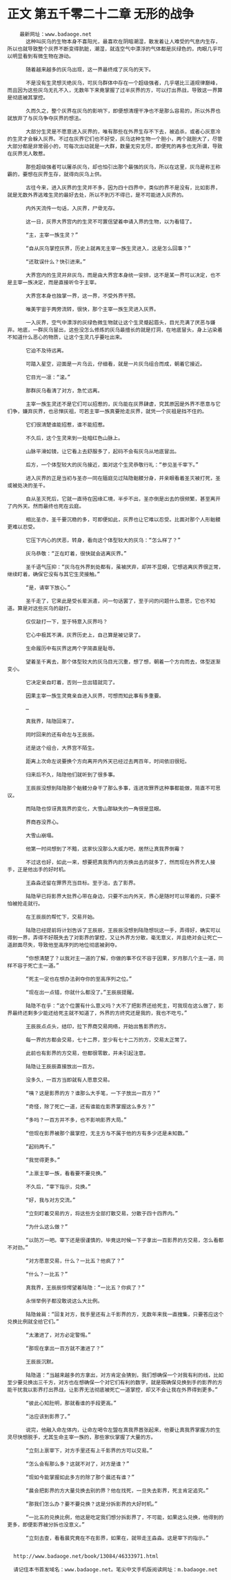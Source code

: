 # 正文 第五千零二十二章 无形的战争
        最新网址：www.badaoge.net
          这种叫灰乌的生物本身不喜阳光，最喜欢在阴暗潮湿，散发着让人难受的气息内生存，所以也就导致整个灰界不断变得肮脏，潮湿，就连空气中漂浮的气体都是灰绿色的，肉眼几乎可以明显看到有微生物在游动。
      
          随着越来越多的灰乌出现，这一界最终成了灰乌的天下。
      
          不是没有生灵想灭绝灰乌，可灰乌群体中存在一个超级强者，几乎堪比三道规律巅峰，而且因为这些灰乌无孔不入，无数年下来竟掌握了过半灰界的方，可以打出界战，导致这一界算是彻底被其掌控。
      
          久而久之，整个灰界在灰乌的影响下，即便想清理干净也不是那么容易的，所以外界也就放弃了与灰乌争夺灰界的想法。
      
          大部分生灵是不愿意进入灰界的，唯有那些在外界生存不下去，被追杀，或者心灰意冷的生灵才会躲入灰界。不过在灰界它们也不好受，灰乌这种生物一个胆小，两个就胆大了，尽管大部分都是非常弱小的，可每次出动就是一大群，数量无穷无尽，即便死的再多也无所谓，导致在灰界无人敢惹。
      
          那些超级强者可以屠杀灰乌，却也怕引出那个最强的灰乌，所以在这里，灰乌是称王称霸的，要想在灰界生存，就得向灰乌上供。
      
          古往今来，进入灰界的生灵并不多，因为四十四界中，类似的界不是没有，比如影界，就是无数外界逃难生灵的最好去处，所以不到万不得已，是不可能进入灰界的。
      
          内外天流传一句话，入灰界，尸骨无存。
      
          这一日，灰界大界宫内的生灵不可置信望着申请入界的生物，以为看错了。
      
          “主，主宰一族生灵？”
      
          “自从灰乌掌控灰界，历史上就再无主宰一族生灵进入，这是怎么回事？”
      
          “还耽误什么？快引进来。”
      
          大界宫内的生灵并非灰乌，而是由大界宫本身统一安排，这不是某一界可以决定，也不是主宰一族决定，而是直接听令于主宰。
      
          大界宫本身也独掌一界，这一界，不受外界干预。
      
          唯美宇宙于两旁流转，很快，那个主宰一族生灵进入灰界。
      
          一入灰界，空气中漂浮的灰绿色微生物就让这个生灵蹙起眉头，目光充满了厌恶与嫌弃。地底，一群灰乌冒出，这些没怎么修炼的灰乌最擅长的就是打洞，在地底冒头，身上沾染着不知道什么恶心的物质，让这个生灵几乎要吐出来。
      
          它迫不及待远离。
      
          可踏入星空，迎面是一片乌云，仔细看，就是一片灰乌组合而成，朝着它接近。
      
          它目光一凛：“滚。”
      
          那群灰乌看清了对方，急忙远离。
      
          主宰一族生灵还不是它们可以招惹的，灰乌能在灰界肆虐，究其原因是外界不愿意与它们争，嫌弃灰界，也忌惮灰祖，可若主宰一族真要抢走灰界，就凭一个灰祖是挡不住的。
      
          它们很清楚谁能招惹，谁不能招惹。
      
          不久后，这个生灵来到一处暗红色山脉上。
      
          山脉平滑如镜，让它看上去舒服多了，起码不会有灰乌从地底冒出。
      
          后方，一个体型较大的灰乌接近，面对这个生灵恭敬行礼：“参见圣千宰下。”
      
          进入灰界的正是当初与圣亦一同在腼庭见过陆隐骷髅分身，并亲眼看着圣灭被打死，圣或被处决的圣千。
      
          自从圣灭死后，它就一直待在因缘汇境，半步不出，圣亦倒是出去的很频繁，甚至离开了内外天。然而最终也死在云庭。
      
          相比圣亦，圣千要沉稳的多，可即便如此，灰界也让它难以忍受。比面对那个人形骷髅更难以忍受。
      
          它压下内心的厌恶，转身，看向这个体型较大的灰乌：“怎么样了？”
      
          灰乌恭敬：“正在盯着，很快就会逃离灰界。”
      
          圣千语气压抑：“灰乌在外界到处都有，虽被厌弃，却并不显眼，它想逃离灰界很正常，继续盯着，确保它没有与其它生灵接触。”
      
          “是，请宰下放心。”
      
          圣千走了，它来此是受长辈派遣，问一句话罢了，至于问的问题什么意思，它也不知道。算是对这些灰乌的敲打。
      
          仅仅敲打一下，至于特意入灰界吗？
      
          它心中极其不满，灰界历史上，自己算是被记录了。
      
          生命履历中有灰界这两个字简直是耻辱。
      
          望着圣千离去，那个体型较大的灰乌目光沉重，想了想，朝着一个方向而去，体型逐渐变小。
      
          它决定亲自盯着，否则一旦出错就完了。
      
          因果主宰一族生灵竟亲自进入灰界，可想而知此事有多重要。
      
          …
      
          真我界，陆隐回来了。
      
          同时回来的还有命左与王辰辰。
      
          还是这个组合，大界宫不陌生。
      
          距离上次命左说要换个方向离开内外天已经过去两百年，时间依旧很短。
      
          归来后不久，陆隐他们就听到了很多事。
      
          王辰辰没想到陆隐那个骷髅分身干了那么多事，连进攻罪界这种事都能做，简直不可思议。
      
          而陆隐也惊讶真我界的变化，大雪山那缺失的一角很是显眼。
      
          界商吞没界心。
      
          大雪山崩塌。
      
          他第一时间想到了不黯，这家伙没那么大威力吧，居然让真我界倒霉？
      
          不过这也好，如此一来，想要把真我界内的方换出去的就多了，然而现在外界无人接手，正是他出手的好时机。
      
          王淼淼还留在罪界充当目标。至于沽，去了影界。
      
          陆隐早已将影界大批界心带在身边，只要不出内外天，界心是随时可以带着的，只要不怕被抢走就行。
      
          在王辰辰的帮忙下，交易开始。
      
          陆隐已经提前将计划告诉了王辰辰，王辰辰没想到陆隐想玩这一手，弄得好，确实可以得到一界，弄得不好既失去了对影界的掌控，又让外界方分散，毫无意义，并且绝对会让死亡一道颜面尽失，导致他至高序列的地位彻底被剥夺。
      
          “你想清楚了？以我对主一道的了解，你做的事不仅不容于因果，岁月那几个主一道，同样不容于死亡主一道。”
      
          “死主一定也在想办法剥夺你的至高序列之位。”
      
          “现在出一点错，你就什么都没了。”王辰辰提醒。
      
          陆隐不在乎：“这个位置有什么意义吗？大不了把影界还给死主，可我现在这么做了，影界最终还剩多少能还给死主就不知道了，外界的方终究还是我的，我也不吃亏。”
      
          王辰辰点点头，结印，拉下界商交易网络，开始出售影界的方。
      
          每一界的方都会交易，七十二界，至少有七十二万的方，交易太正常了。
      
          此前也有影界的方交易，但都很零散，并未引起注意。
      
          陆隐让王辰辰直接放出一百方。
      
          没多久，一百方当即就有人愿意交易。
      
          “咦？这是影界的方？谁那么大手笔，一下子放出一百方？”
      
          “奇怪，除了死亡一道，还有谁能在影界掌握这么多方？”
      
          “多吗？一百方并不多，也不影响影界大局。”
      
          “但现在影界被那个晨掌控，无主方与不属于他的方有多少还是未知数。”
      
          “起码两千。”
      
          “我觉得更多。”
      
          “上禀主宰一族，看看要不要兑换。”
      
          不久后，“宰下指示，兑换。”
      
          “好，我与对方交流。”
      
          “立刻盯着交易的方，将这些方全部打散交易，分散于四十四界内。”
      
          “为什么这么做？”
      
          “以防万一吧。宰下还是很谨慎的，毕竟这时候一下子拿出一百影界的方交易，怎么看都不对劲。”
      
          “对方愿意交易，什么？一比五？他疯了？”
      
          “什么？一比五？”
      
          真我界，王辰辰惊愕望着陆隐：“一比五？你疯了？”
      
          永恒举例子都没敢说这么大比例。
      
          陆隐耸肩：“回复对方，我手里还有上千影界的方，无数年来我一直搜集，只要答应这个兑换比例就全给它们。”
      
          “太激进了，对方必定警惕。”
      
          “那现在拿出一百方就不激进了？”
      
          王辰辰沉默。
      
          陆隐道：“当越来越多的方拿出，对方肯定会猜到，我们想确保一个对我有利的线，比如至少要兑换出三千方，对方也在想确保一个对它们有利的数字，就是既确保兑换到手的影界的方能干扰我以影界打出界战，让影界无法彻底被死亡一道掌控，却又不会让我在外界得到更多。”
      
          “彼此心知肚明，那就看谁的手段更高。”
      
          “沽应该到影界了。”
      
          说完，他融入命左体内，让命左喝令左盟在真我界嚣张起来，他要让真我界掌握方的生灵尽快想脱手，尤其生命主宰一族的，那些家伙掌握了大量的方。
      
          “立刻上禀宰下，对方手里还有上千影界的方可以交易。”
      
          “怎么会有那么多？这就不对了，对方是谁？”
      
          “现如今能掌握如此多方的除了那个晨还有谁？”
      
          “晨会把影界的方大量兑换去别的界？他在找死，一旦失去影界，死主肯定追究。”
      
          “那我们怎么办？要不要兑换？这是分拆影界的大好时机。”
      
          “一比五的兑换比例，他这是吃定我们想分拆影界了，不可能，如果这么兑换，他得到的更多，即便影界被分拆也没意义。”
      
          “立刻去查，看看晨究竟在不在影界，如果在，就带走王淼淼。这是宰下的指示。”
      
      
      http://www.badaoge.net/book/13084/46333971.html
      
      请记住本书首发域名：www.badaoge.net。笔尖中文手机版阅读网址：m.badaoge.net